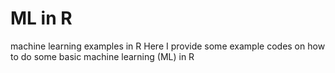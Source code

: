 # ML in R
machine learning examples in R
Here I provide some example codes on how to do some basic machine learning (ML) in R
